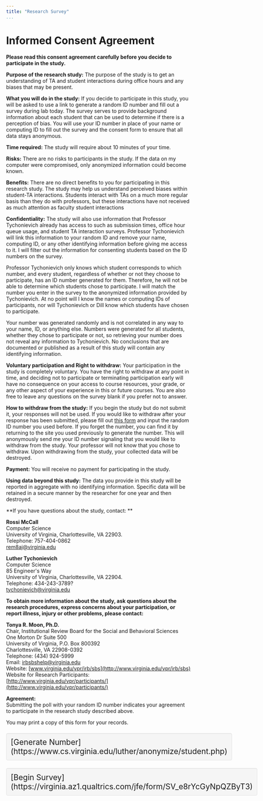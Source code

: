 ```yaml
---
title: "Research Survey"
...
```


# Informed Consent Agreement

**Please read this consent agreement carefully before you decide to participate in the study.**

**Purpose of the research study:** The purpose of the study is  to get an understanding of TA and student interactions during office hours and any biases that may be present.

**What you will do in the study:** If you decide to participate in this study, you will be asked to use a link to generate a random ID number and fill out a survey during lab today. The survey serves to provide background information about each student that can be used to determine if there is a perception of bias. You will use your ID number in place of your name or computing ID to fill out the survey and the consent form to ensure that all data stays anonymous.

**Time required:** The study will require about 10 minutes of your time.

**Risks:** There are no risks to participants in the study. If the data on my computer were compromised, only anonymized information could become known.

**Benefits:** There are no direct benefits to you for participating in this research study.  The study may help us understand perceived biases within student-TA interactions. Students interact with TAs on a much more regular basis than they do with professors, but these interactions have not received as much attention as faculty student interactions

**Confidentiality:** The study will also use information that Professor Tychonievich already has access to such as submission times, office hour queue usage, and student TA interaction surveys. Professor Tychonievich will link this information to your random ID and remove your name, computing ID, or any other identifying information before giving me access to it. I will filter out the information for consenting students based on the ID numbers on the survey.

Professor Tychonievich only knows which student corresponds to which number, and every student, regardless of whether or not they choose to participate, has an ID number generated for them. Therefore, he will not be able to determine which students chose to participate. I will match the number you enter in the survey to the anonymized information provided by Tychonievich. At no point will I know the names or computing IDs of participants, nor will Tychonievich or Dill know which students have chosen to participate.

Your number was generated randomly and is not correlated in any way to your name, ID, or anything else. Numbers were generated for all students, whether they chose to participate or not, so retrieving your number does not reveal any information to Tychonievich. No conclusions that are documented or published as a result of this study will contain any identifying information.

**Voluntary participation and Right to withdraw:** Your participation in the study is completely voluntary. You have the right to withdraw at any point in time, and deciding not to participate or terminating participation early will have no consequence on your access to course resources, your grade, or any other aspect of your experience in this or future courses. You are also free to leave any questions on the survey blank if you prefer not to answer.

**How to withdraw from the study:** If you begin the study but do not submit it, your responses will not be used. If you would like to withdraw after your response has been submitted, please fill out [this form](https://virginia.az1.qualtrics.com/jfe/form/SV_bsyAK515IwmlEZD) and input the random ID number you used before. If you forget the number, you can find it by returning to the site you used previously to generate the number. This will anonymously send me your ID number signaling that you would like to withdraw from the study. Your professor will not know that you chose to withdraw. Upon withdrawing from the study, your collected data will be destroyed.

**Payment:** You will receive no payment for participating in the study.

**Using data beyond this study:** The data you provide in this study will be reported in aggregate with no identifying information. Specific data will be retained in a secure manner by the researcher for one year and then destroyed.

**If you have questions about the study, contact: **

**Rossi McCall**    
Computer Science  
University of Virginia, Charlottesville, VA 22903.  
Telephone: 757-404-0862  
rem8aj@virginia.edu

**Luther Tychonievich**    
Computer Science  
85 Engineer's Way  
University of Virginia, Charlottesville, VA 22904.  
Telephone: 434-243-3789?  
tychonievich@virginia.edu

**To obtain more information about the study, ask questions about the research procedures, express concerns about your participation, or report illness, injury or other problems, please contact:** 
 
**Tonya R. Moon, Ph.D.**    
Chair, Institutional Review Board for the Social and Behavioral Sciences  
One Morton Dr Suite 500  
University of Virginia, P.O. Box 800392  
Charlottesville, VA 22908-0392  
Telephone:  (434) 924-5999  
Email: [irbsbshelp@virginia.edu](mailto:irbsbshelp@virginia.edu)  
Website: [www.virginia.edu/vpr/irb/sbs](http://www.virginia.edu/vpr/irb/sbs)  
Website for Research Participants: [http://www.virginia.edu/vpr/participants/](http://www.virginia.edu/vpr/participants/)

**Agreement:**  
Submitting the poll with your random ID number indicates your agreement to participate in the research study described above.

You may print a copy of this form for your records.
<div style="display:table;margin: 1em auto;font-size:150%; padding:1ex; border:thin solid #e3e3e3; border-radius:4px; background:#f5f5f5;-webkit-box-shadow: inset 0 1px 1px rgba(0, 0, 0, 0.05); -moz-box-shadow: inset 0 1px 1px rgba(0, 0, 0, 0.05); box-shadow: inset 0 1px 1px rgba(0, 0, 0, 0.05);">[Generate Number](https://www.cs.virginia.edu/luther/anonymize/student.php)</div>
<div style="display:table;margin: 1em auto;font-size:150%; padding:1ex; border:thin solid #e3e3e3; border-radius:4px; background:#f5f5f5;-webkit-box-shadow: inset 0 1px 1px rgba(0, 0, 0, 0.05); -moz-box-shadow: inset 0 1px 1px rgba(0, 0, 0, 0.05); box-shadow: inset 0 1px 1px rgba(0, 0, 0, 0.05);">[Begin Survey](https://virginia.az1.qualtrics.com/jfe/form/SV_e8rYcGyNpQZByT3)</div>
